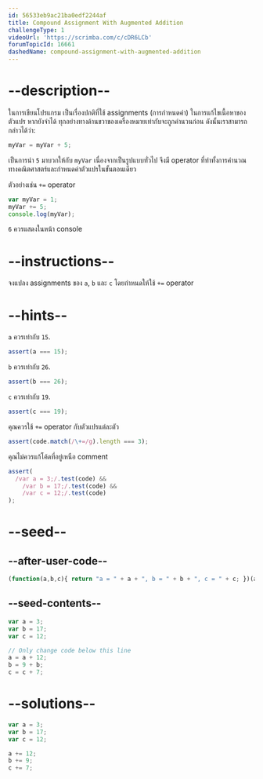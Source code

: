 ```yaml
---
id: 56533eb9ac21ba0edf2244af
title: Compound Assignment With Augmented Addition
challengeType: 1
videoUrl: 'https://scrimba.com/c/cDR6LCb'
forumTopicId: 16661
dashedName: compound-assignment-with-augmented-addition
---
```


# --description--

ในการเขียนโปรแกรม เป็นเรื่องปกติที่ใช้ assignments (การกำหนดค่า) ในการแก้ไขเนื้อหาของตัวแปร หากยังจำได้ ทุกอย่างทางด้านขวาของเครื่องหมายเท่ากับจะถูกคำนวนก่อน ดังนั้นเราสามารถกล่าวได้ว่า:

```js
myVar = myVar + 5;
```

เป็นการนำ `5` มาบวกให้กับ `myVar` เนื่องจากเป็นรูปแบบทั่วไป จึงมี operator ที่ทำทั้งการคำนวณทางคณิตศาสตร์และกำหนดค่าตัวแปรในขั้นตอนเดียว

ตัวอย่างเช่น `+=` operator

```js
var myVar = 1;
myVar += 5;
console.log(myVar);
```

`6` ควรแสดงในหน้า console

# --instructions--

จงแปลง assignments ของ `a`, `b` และ `c` โดยกำหนดให้ใช้ `+=` operator

# --hints--

`a` ควรเท่ากับ `15`.

```js
assert(a === 15);
```

`b` ควรเท่ากับ  `26`.

```js
assert(b === 26);
```

`c` ควรเท่ากับ `19`.

```js
assert(c === 19);
```

คุณควรใช้ `+=` operator กับตัวแปรแต่ละตัว

```js
assert(code.match(/\+=/g).length === 3);
```

คุณไม่ควรแก้โค้ดที่อยู่เหนือ comment


```js
assert(
  /var a = 3;/.test(code) &&
    /var b = 17;/.test(code) &&
    /var c = 12;/.test(code)
);
```

# --seed--

## --after-user-code--

```js
(function(a,b,c){ return "a = " + a + ", b = " + b + ", c = " + c; })(a,b,c);
```

## --seed-contents--

```js
var a = 3;
var b = 17;
var c = 12;

// Only change code below this line
a = a + 12;
b = 9 + b;
c = c + 7;
```

# --solutions--

```js
var a = 3;
var b = 17;
var c = 12;

a += 12;
b += 9;
c += 7;
```
